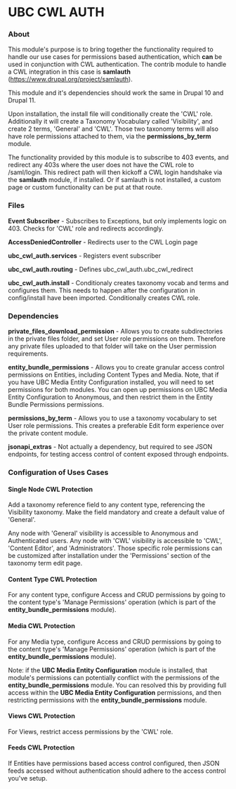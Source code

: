 # UBC CWL AUTH

### About

This module's purpose is to bring together the functionality required to handle our use cases for permissions based authentication, which __can__ be used in conjunction with CWL authentication. The contrib module to handle a CWL integration in this case is __samlauth__ (https://www.drupal.org/project/samlauth).

This module and it's dependencies should work the same in Drupal 10 and Drupal 11.

Upon installation, the install file will conditionally create the 'CWL' role. Additionally it will create a Taxonomy Vocabulary called 'Visibility', and create 2 terms, 'General' and 'CWL'. Those two taxonomy terms will also have role permissions attached to them, via the **permissions_by_term** module.

The functionality provided by this module is to subscribe to 403 events, and redirect any 403s where the user does not have the CWL role to /saml/login. This redirect path will then kickoff a CWL login handshake via the **samlauth** module, if installed. Or if samlauth is not installed, a custom page or custom functionality can be put at that route.

### Files
**Event Subscriber** - Subscribes to Exceptions, but only implements logic on 403. Checks for 'CWL' role and redirects accordingly.

**AccessDeniedController** - Redirects user to the CWL Login page

**ubc_cwl_auth.services** - Registers event subscriber

**ubc_cwl_auth.routing** - Defines ubc_cwl_auth.ubc_cwl_redirect

**ubc_cwl_auth.install** - Conditionaly creates taxonomy vocab and terms and configures them. This needs to happen after the configuration in config/install have been imported. Conditionally creates CWL role.


### Dependencies
**private_files_download_permission** - Allows you to create subdirectories in the private files folder, and set User role permissions on them. Therefore any private files uploaded to that folder will take on the User permission requirements.

**entity_bundle_permissions** - Allows you to create granular access control permissions on Entities, including Content Types and Media. Note, that if you have UBC Media Entity Configuration installed, you will need to set permissions for both modules. You can open up permissions on UBC Media Entity Configuration to Anonymous, and then restrict them in the Entity Bundle Permissions permissions.

**permissions_by_term** - Allows you to use a taxonomy vocabulary to set User role permissions. This creates a preferable Edit form experience over the private content module.

**jsonapi_extras** - Not actually a dependency, but required to see JSON endpoints, for testing access control of content exposed through endpoints.


### Configuration of Uses Cases


#### Single Node CWL Protection
Add a taxonomy reference field to any content type, referencing the Visibility taxonomy. Make the field mandatory and create a default value of 'General'.

Any node with 'General' visibility is accessible to Anonymous and Authenticated users. Any node with 'CWL' visibility is accessible to 'CWL', 'Content Editor', and 'Administrators'. Those specific role permissions can be customized after installation under the 'Permissions' section of the taxonomy term edit page.

#### Content Type CWL Protection
For any content type, configure Access and CRUD permissions by going to the content type's 'Manage Permissions' operation (which is part of the **entity_bundle_permissions** module).

#### Media CWL Protection
For any Media type, configure Access and CRUD permissions by going to the content type's 'Manage Permissions' operation (which is part of the **entity_bundle_permissions** module).

Note: if the **UBC Media Entity Configuration** module is installed, that module's permissions can potentially conflict with the permissions of the **entity_bundle_permissions** module. You can resolved this by providing full access within the **UBC Media Entity Configuration** permissions, and then restricting permissions with the **entity_bundle_permissions** module.

#### Views CWL Protection
For Views, restrict access permissions by the 'CWL' role.

#### Feeds CWL Protection

If Entities have permissions based access control configured, then JSON feeds accessed without authentication should adhere to the access control you've setup.

